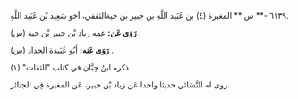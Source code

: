 ٦١٣٩ -** س:** المغيرة (٤) بن عُبَيد اللَّهِ بن جبير بن حيةالثقفي، أخو سَعِيد بْن عُبَيد اللَّهِ.

**رَوَى عَن:** عمه زياد بْن جبير بْن حية (س) .

**رَوَى عَنه:** أَبُو عُبَيدة الحداد (س) .

ذكره ابنُ حِبَّان في كتاب "الثقات" (١) .

روى له النَّسَائي حديثا واحدا عَن زياد بْن جبير، عَن المغيرة فِي الجنائز.